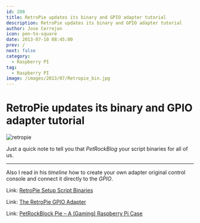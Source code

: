 ```yaml
---
id: 208
title: RetroPie updates its binary and GPIO adapter tutorial
description: RetroPie updates its binary and GPIO adapter tutorial
author: Jose Cerrejon
icon: pen-to-square
date: 2013-07-10 08:45:00
prev: /
next: false
category:
  - Raspberry PI
tag:
  - Raspberry PI
image: /images/2013/07/Retropie_bin.jpg
---
```


# RetroPie updates its binary and GPIO adapter tutorial

![retropie](/images/2013/07/Retropie_bin.jpg)

Just a quick note to tell you that *PetRockBlog* your script binaries for all of us.

- - -
Also I read in his *timeline* how to create your own adapter original control console and connect it directly to the *GPIO*.

Link: [RetroPie Setup Script Binaries](http://blog.petrockblock.com/download/retropie-setup-script-binaries/)

Link: [The RetroPie GPIO Adapter](http://blog.petrockblock.com/2012/10/21/the-retropie-gpio-adapter/)

Link: [PetRockBlock Pie – A (Gaming) Raspberry Pi Case](http://blog.petrockblock.com/2012/08/07/petrockblock-pie-a-gaming-raspberry-pi-case/)